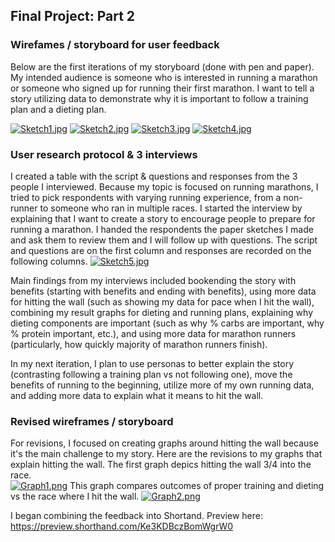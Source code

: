 ## Final Project: Part 2

### Wirefames / storyboard for user feedback
Below are the first iterations of my storyboard (done with pen and paper). My intended audience is someone who is interested in running a marathon or someone who signed up for running their first marathon. I want to tell a story utilizing data to demonstrate why it is important to follow a training plan and a dieting plan. 


[![Sketch1.jpg](https://i.ibb.co/9ZrFBVh/IMG-9711.jpg)](https://ibb.co/BnCXvrG/IMG-9711)
[![Sketch2.jpg](https://i.ibb.co/r0nFN74/IMG-9712.jpg)](https://ibb.co/DW3zTV5/IMG-9712)
[![Sketch3.jpg](https://i.ibb.co/JncmWgc/IMG-9713.jpg)](https://i.ibb.co/JncmWgc/IMG-9713)
[![Sketch4.jpg](https://i.ibb.co/XbSZws0/IMG-9714.jpg)](https://i.ibb.co/XbSZws0/IMG-9714)


### User research protocol & 3 interviews
I created a table with the script & questions and responses from the 3 people I interviewed. Because my topic is focused on running marathons, I tried to pick respondents with varying running experience, from a non-runner to someone who ran in multiple races. I started the interview by explaining that I want to create a story to encourage people to prepare for running a marathon. I handed the respondents the paper sketches I made and ask them to review them and I will follow up with questions. The script and questions are on the first column and responses are recorded on the following columns. 
[![Sketch5.jpg](https://i.ibb.co/1TtXFDm/interview-protocol.png)](https://i.ibb.co/1TtXFDm)

Main findings from my interviews included bookending the story with benefits (starting with benefits and ending with benefits), using more data for hitting the wall (such as showing my data for pace when I hit the wall), combining my result graphs for dieting and running plans, explaining why dieting components are important (such as why % carbs are important, why % protein important, etc.), and using more data for marathon runners (particularly, how quickly majority of marathon runners finish). 

In my next iteration, I plan to use personas to better explain the story (contrasting following a training plan vs not following one), move the benefits of running to the beginning, utilize more of my own running data, and adding more data to explain what it means to hit the wall. 


### Revised wireframes / storyboard
For revisions, I focused on creating graphs around hitting the wall because it's the main challenge to my story. Here are the revisions to my graphs that explain hitting the wall. The first graph depics hitting the wall 3/4 into the race.  
[![Graph1.png](https://media-cdn.shorthand.com/media/organisations/JSrgFWI7zn/qJuwJyYXGh/snip20200216_5-1312x1150.png)](https://media-cdn.shorthand.com/media/organisations/JSrgFWI7zn/qJuwJyYXGh/snip20200216_5-1312x1150)
This graph compares outcomes of proper training and dieting vs the race where I hit the wall.
[![Graph2.png](https://media-cdn.shorthand.com/media/organisations/JSrgFWI7zn/HTjWEtJUNj/multipleraces-1430x1254.png)](https://media-cdn.shorthand.com/media/organisations/JSrgFWI7zn/HTjWEtJUNj/multipleraces-1430x1254.png) 


I began combining the feedback into Shortand. Preview here: 
https://preview.shorthand.com/Ke3KDBczBomWgrW0
